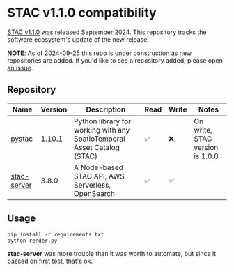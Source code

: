# STAC v1.1.0 compatibility

[STAC v1.1.0](https://github.com/radiantearth/stac-spec/releases/tag/v1.1.0) was released September 2024.
This repository tracks the software ecosystem's update of the new release.

**NOTE**: As of 2024-09-25 this repo is under construction as new repositories are added.
If you'd like to see a repository added, please open [an issue](https://github.com/gadomski/stac-v1.1.0-compatability/issues).

## Repository

| Name | Version | Description | Read | Write | Notes |
| -- | -- | -- | -- | -- | -- |
| [pystac](https://github.com/stac-utils/pystac) | 1.10.1 | Python library for working with any SpatioTemporal Asset Catalog (STAC) | ✅ | ❌ | On write, STAC version is 1.0.0 |
| [stac-server](https://github.com/stac-utils/stac-server) | 3.8.0 | A Node-based STAC API, AWS Serverless, OpenSearch | ✅ | ✅ |  |

## Usage

```shell
pip install -r requirements.txt
python render.py
```

**stac-server** was more trouble than it was worth to automate, but since it passed on first test, that's ok.